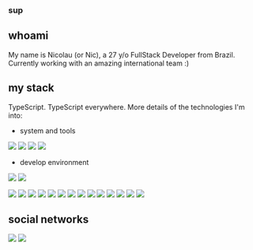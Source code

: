 ### sup

## whoami
My name is Nicolau (or Nic), a 27 y/o FullStack Developer from Brazil. Currently working with an amazing international team :) 

## my stack
TypeScript. TypeScript everywhere. 
More details of the technologies I'm into:

* system and tools
 
![](https://img.shields.io/badge/OS-Manjaro-informational?style=plastic&logo=arch-linux&logoColor=white&color=2bbc8a)
![](https://img.shields.io/badge/Editor-VSCodium-informational?style=plastic&logo=visual-studio-code&logoColor=white&color=2bbc8a)
![](https://img.shields.io/badge/Tools-Docker-informational?style=plastic&logo=docker&logoColor=white&color=2bbc8a)
![](https://img.shields.io/badge/Tools-Docker_Compose-informational?style=plastic&logo=docker&logoColor=white&color=2bbc8a)

* develop environment


![](https://img.shields.io/badge/Comfortable_With-informational?style=flat-square&logo=none&logoColor=white&color=3797d5)
![](https://img.shields.io/badge/Current_Learning-informational?style=flat-square&logo=none&logoColor=white&color=73d753)

![](https://img.shields.io/badge/Language-JavaScript-informational?style=flat-square&logo=javascript&logoColor=white&color=3797d5)
![](https://img.shields.io/badge/SuperSet-TypeScript-informational?style=flat-square&logo=typescript&logoColor=white&color=3797d5)
![](https://img.shields.io/badge/Lib-React-informational?style=flat-square&logo=react&logoColor=white&color=3797d5)
![](https://img.shields.io/badge/Lib-Redux-informational?style=flat-square&logo=redux&logoColor=white&color=3797d5)
![](https://img.shields.io/badge/Lib-Redux_Toolkit-informational?style=flat-square&logo=redux&logoColor=white&color=3797d5)
![](https://img.shields.io/badge/Runtime-Node-informational?style=flat-square&logo=node.js&logoColor=white&color=3797d5)
![](https://img.shields.io/badge/FrameWork-Express-informational?style=flat-square&logo=node.js&logoColor=white&color=3797d5)
![](https://img.shields.io/badge/Lib-Routing_Controllers-informational?style=flat-square&logo=node.js&logoColor=white&color=73d753)
![](https://img.shields.io/badge/DB-MySQL-informational?style=flat-square&logo=mysql&logoColor=white&color=3797d5)
![](https://img.shields.io/badge/ORM-TypeORM-informational?style=flat-square&logo=typescript&logoColor=white&color=3797d5)
![](https://img.shields.io/badge/Protocol-Socket.io-informational?style=flat-square&logo=Socket.io&logoColor=white&color=73d753)
![](https://img.shields.io/badge/FrameWork-Nest-informational?style=flat-square&logo=nestjs&logoColor=white&color=73d753)
![](https://img.shields.io/badge/FrameWork-React_Native-informational?style=flat-square&logo=react&logoColor=white&color=73d753)
![](https://img.shields.io/badge/Tools-Expo-informational?style=flat-square&logo=expo&logoColor=white&color=73d753)

## social networks
[![](https://img.shields.io/badge/LinkedIn-informational?style=flat-square&logo=LinkedIn&logoColor=white)](https://www.linkedin.com/in/nickojs/)
[![](https://img.shields.io/badge/Instagram-informational?style=flat-square&logo=Instagram&logoColor=white&color=cf005f)](https://www.instagram.com/notnicko/)
<!--
**nickojs/nickojs** is a ✨ _special_ ✨ repository because its `README.md` (this file) appears on your GitHub profile.
cor pra coisa q eu me garanto -> 33fff6
cor pra coisa q to aprendendo -> 73d753
Here are some ideas to get you started:

- 🔭 I’m currently working on ...
- 🌱 I’m currently learning ...
- 👯 I’m looking to collaborate on ...
- 🤔 I’m looking for help with ...
- 💬 Ask me about ...
- 📫 How to reach me: ...
- 😄 Pronouns: ...
- ⚡ Fun fact: ...
-->
